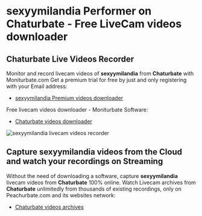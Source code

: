# sexyymilandia Performer on Chaturbate - Free LiveCam videos downloader

## Chaturbate Live Videos Recorder

Monitor and record livecam videos of **sexyymilandia** from **Chaturbate** with Moniturbate.com
Get a premium trial for free by just and only registering with your Email address:
* [sexyymilandia Premium videos downloader](https://moniturbate.com/request-demo-licence-key.html)

Free livecam videos downloader - Moniturbate Software:
* [Chaturbate videos downloader](https://moniturbate.com/moniturbate-download-software.html)

![sexyymilandia livecam videos recorder](https://peachurnet.com/templates/moniturbate-software.png)


## Capture sexyymilandia videos from the Cloud and watch your recordings on Streaming

Without the need of downloading a software, capture **sexyymilandia** livecam videos from **Chaturbate** 100% online.
Watch Livecam archives from **Chaturbate** unlimitedly from thousands of existing recordings, only on Peachurbate.com and its websites network:
* [Chaturbate videos archives](https://peachurnet.com/)